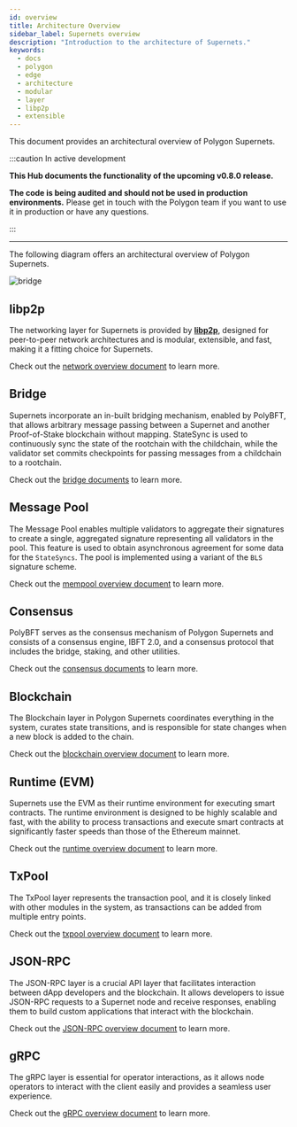 ```yaml
---
id: overview
title: Architecture Overview
sidebar_label: Supernets overview
description: "Introduction to the architecture of Supernets."
keywords:
  - docs
  - polygon
  - edge
  - architecture
  - modular
  - layer
  - libp2p
  - extensible
---
```


This document provides an architectural overview of Polygon Supernets.

:::caution In active development

**This Hub documents the functionality of the upcoming v0.8.0 release.**

**The code is being audited and should not be used in production environments.**
Please get in touch with the Polygon team if you want to use it in production or have any questions.

:::

---

The following diagram offers an architectural overview of Polygon Supernets.

![bridge](/img/supernets/supernets-overview.excalidraw.png)

## libp2p

The networking layer for Supernets is provided by **[libp2p](https://libp2p.io/)**, designed for peer-to-peer network architectures and is modular, extensible, and fast, making it a fitting choice for Supernets.

Check out the [network overview document](/docs/supernets/design/libp2p.md) to learn more.

## Bridge

Supernets incorporate an in-built bridging mechanism, enabled by PolyBFT, that allows arbitrary message passing between a Supernet and another Proof-of-Stake blockchain without mapping. StateSync is used to continuously sync the state of the rootchain with the childchain, while the validator set commits checkpoints for passing messages from a childchain to a rootchain.

Check out the [bridge documents](/docs/supernets/design/bridge/overview.md) to learn more.

## Message Pool

The Message Pool enables multiple validators to aggregate their signatures to create a single, aggregated signature representing all validators in the pool. This feature is used to obtain asynchronous agreement for some data for the `StateSyncs`. The pool is implemented using a variant of the `BLS` signature scheme.

Check out the [mempool overview document](/docs/supernets/design/mempool.md) to learn more.

## Consensus

PolyBFT serves as the consensus mechanism of Polygon Supernets and consists of a consensus engine, IBFT 2.0, and a consensus protocol that includes the bridge, staking, and other utilities.

Check out the [consensus documents](/docs/category/polybft-consensus) to learn more.

## Blockchain

The Blockchain layer in Polygon Supernets coordinates everything in the system, curates state transitions, and is responsible for state changes when a new block is added to the chain.

Check out the [blockchain overview document](/docs/supernets/design/blockchain.md) to learn more.

## Runtime (EVM)

Supernets use the EVM as their runtime environment for executing smart contracts.
The runtime environment is designed to be highly scalable and fast, with the ability
to process transactions and execute smart contracts at significantly faster speeds than those of the Ethereum mainnet.

Check out the [runtime overview document](/docs/supernets/design/runtime/overview.md) to learn more.

## TxPool

The TxPool layer represents the transaction pool, and it is closely linked with other modules
in the system, as transactions can be added from multiple entry points.

Check out the [txpool overview document](/docs/supernets/design/txpool.md) to learn more.

## JSON-RPC

The JSON-RPC layer is a crucial API layer that facilitates interaction between dApp developers and the blockchain. It allows developers to issue JSON-RPC requests to a Supernet node and receive responses, enabling them to build custom applications that interact with the blockchain.

Check out the [JSON-RPC overview document](/docs/supernets/design/jsonrpc.md) to learn more.

## gRPC

The gRPC layer is essential for operator interactions, as it allows node operators to interact with the client easily and provides a seamless user experience.

Check out the [gRPC overview document](/docs/supernets/design/grpc.md) to learn more.
